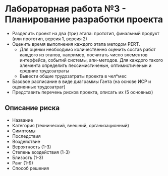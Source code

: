 Лабораторная работа №3 - Планирование разработки проекта
===============================
- Разделить проект на два (три) этапа: прототип, финальный продукт (или прототип, версия 1, версия 2)
- Оценить время выполнения каждого этапа методом PERT. 
  - Для оценки необходимо количественно оценить состав работ каждого из этапов, например, посчитать число элементов интерфейса, событий системы, апи-методов. Для каждого такого элемента определить пессимистиченын, оптимистиченын и средние трудозатраты    
  - Вывести общие трудозатраты проекта в чел*мес
- Базовое расписание в виде диаграммы Ганта (на основе ИСР и оцененных трудозатрат)
- Представить перечень рисков проекта, описать их (5 основных)

Описание риска
------------
- Название
- Категория (технический, внешний, организационный)
- Симптомы
- Последствия
- Воздействие
- Вероятность (1-3)
- Степень воздействия (1-3)
- Близость (1-3)
- Ранг (1-9)
- Способ решения
